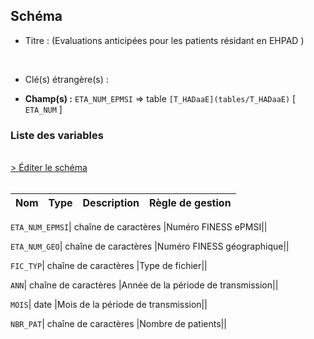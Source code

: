 ## Schéma


- Titre :  (Evaluations anticipées pour les patients résidant en EHPAD )
<br />



- Clé(s) étrangère(s) : <br />

- **Champ(s) :** `ETA_NUM_EPMSI`
  => table `[T_HADaaE](tables/T_HADaaE)` [ `ETA_NUM` ]<br />

 
### Liste des variables
<br />
<div>
    <a href="https://gitlab.com/healthdatahub/applications-du-hdh/schema-snds/-/tree/master/schemas/PMSI HAD/T_HADaaSUP_PREADMI.json"
       target="_blank" rel="noopener noreferrer">> Éditer le schéma</a>
</div>
<br />

Nom | Type | Description | Règle de gestion
-|-|-|-



`ETA_NUM_EPMSI`| chaîne de caractères |Numéro FINESS ePMSI||

`ETA_NUM_GEO`| chaîne de caractères |Numéro FINESS géographique||

`FIC_TYP`| chaîne de caractères |Type de fichier||

`ANN`| chaîne de caractères |Année de la période de transmission||

`MOIS`| date |Mois de la période de transmission||

`NBR_PAT`| chaîne de caractères |Nombre de patients||

